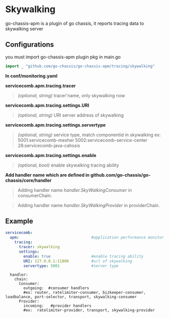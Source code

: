 # Skywalking

go-chassis-apm is a plugin of go chassis, it reports tracing data to skywalking server

## Configurations
you must import go-chassis-apm plugin pkg in main.go
```go
import _ "github.com/go-chassis/go-chassis-apm/tracing/skywalking"
```

**In conf/monitoring.yaml**

**servicecomb.apm.tracing.tracer**
>  *(optional, string)* tracer'name, only skywalking now

**servicecomb.apm.tracing.settings.URI**
>  *(optional, string)* URI server address of skywalking

**servicecomb.apm.tracing.settings.servertype**
>  *(optional, string)* service type, match componentid in skywalking 
>  ex:  5001:servicecomb-mesher 5002:servicecomb-service-center 28:servicecomb-java-cahssis 

**servicecomb.apm.tracing.settings.enable**
>  *(optional, bool)* enable skywalking tracing ability

**Add handler name which are defined in github.com/go-chassis/go-chassis/core/handler**
>  Adding handler name *handler.SkyWalkingConsumer* in consumerChain.

>  Adding handler name *handler.SkyWalkingProvider* in providerChain.

## Example
```yaml
servicecomb:
  apm:                                #application performance monitor
    tracing:
      tracer: skywalking
      settings:
        enable: true                  #enable tracing ability
        URI: 127.0.0.1:11800          #url of skywalking 
        servertype: 5001              #server type
```

```
  handler:
    chain:
      Consumer:
        outgoing:  #consumer handlers
        #ex: router, ratelimiter-consumer, bizkeeper-consumer, loadbalance, port-selector, transport, skywalking-consumer
      Provider:
        incoming:   #provider handlers
        #ex:  ratelimiter-provider, transport, skywalking-provider

```
